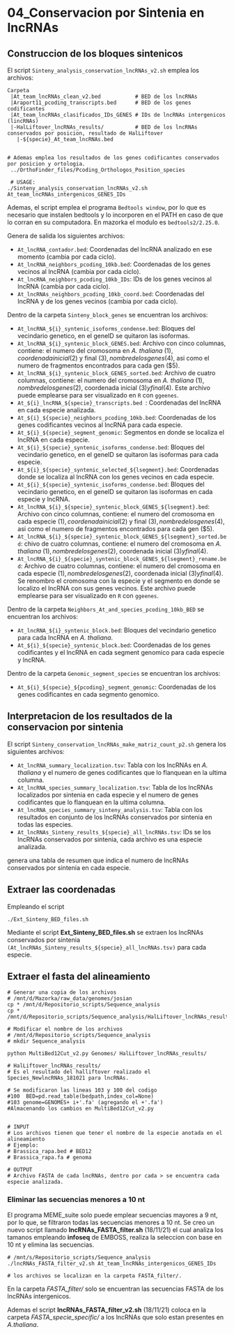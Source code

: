 # 04_Conservacion por Sintenia en lncRNAs

## Construccion de los bloques sintenicos

El script `Sinteny_analysis_conservation_lncRNAs_v2.sh` emplea los archivos:

```
Carpeta
 |At_team_lncRNAs_clean_v2.bed           # BED de los lncRNAs
 |Araport11_pcoding_transcripts.bed      # BED de los genes codificantes
 |At_team_lncRNAs_clasificados_IDs_GENES # IDs de lncRNAs intergenicos (lincRNAs)
 |-HalLiftover_lncRNAs_results/          # BED de los lncRNAs conservados por posicion, resultado de HalLiftover
   |-${specie}_At_team_lncRNAs.bed


# Ademas emplea los resultados de los genes codificantes conservados por posicion y ortologia.
 ../OrthoFinder_files/Pcoding_Orthologos_Position_species

 # USAGE:
./Sinteny_analysis_conservation_lncRNAs_v2.sh At_team_lncRNAs_intergenicos_GENES_IDs

```

Ademas, el script emplea el programa `Bedtools window`, por lo que es necesario que instalen bedtools y lo incorporen en el PATH en caso de que lo corran en su computadora. En mazorka el modulo es `bedtools2/2.25.0`.

Genera de salida los siguientes archivos:

* `At_lncRNA_contador.bed`: Coordenadas del lncRNA analizado en ese momento (cambia por cada ciclo).
* `At_lncRNA_neighbors_pcoding_10kb.bed`: Coordenadas de los genes vecinos al lncRNA (cambia por cada ciclo).
* `At_lncRNA_neighbors_pcoding_10kb_IDs`: IDs de los genes vecinos al lncRNA (cambia por cada ciclo).
* `At_lncRNAs_neighbors_pcoding_10kb_coord.bed`: Coordenadas del lncRNA y de los genes vecinos (cambia por cada ciclo).

Dentro de la carpeta `Sinteny_block_genes` se encuentran los archivos:

* `At_lncRNA_${i}_syntenic_isoforms_condense.bed`: Bloques del vecindario genetico, en el geneID se quitaron las isoformas.
* `At_lncRNA_${i}_syntenic_block_GENES.bed`: Archivo con cinco columnas, contiene: el numero del cromosoma en *A. thaliana* ($1), coordenada inicial ($2) y final ($3), nombre de los genes ($4), asi como el numero de fragmentos encontrados para cada gen ($5).
* `At_lncRNA_${i}_syntenic_block_GENES_sorted.bed`: Archivo de cuatro columnas, contiene: el numero del cromosoma en *A. thaliana* ($1), nombre de los genes ($2), coordenada inicial ($3) y final ($4). Este archivo puede emplearse para ser visualizado en `R` con `ggeenes`.
* `At_${i}_lncRNA_${specie}_transcripts.bed `: Coordenadas del lncRNA en cada especie analizada.
* `At_${i}_${specie}_neighbors_pcoding_10kb.bed`: Coordenadas de los genes codificantes vecinos al lncRNA para cada especie.
* `At_${i}_${specie}_segment_genomic`: Segmentos en donde se localiza el lncRNA en cada especie.
* `At_${i}_${specie}_syntenic_isoforms_condense.bed`: Bloques del vecindario genetico, en el geneID se quitaron las isoformas para cada especie.
* `At_${i}_${specie}_syntenic_selected_${lsegment}.bed`: Coordenadas donde se localiza al lncRNA con los genes vecinos en cada especie.
* `At_${i}_${specie}_syntenic_isoforms_condense.bed`: Bloques del vecindario genetico, en el geneID se quitaron las isoformas en cada especie y lncRNA.
* `At_lncRNA_${i}_${specie}_syntenic_block_GENES_${lsegment}.bed`: Archivo con cinco columnas, contiene: el numero del cromosoma en cada especie ($1), coordenada inicial ($2) y final ($3), nombre de los genes ($4), asi como el numero de fragmentos encontrados para cada gen ($5).
* `At_lncRNA_${i}_${specie}_syntenic_block_GENES_${lsegment}_sorted.bed`: chivo de cuatro columnas, contiene: el numero del cromosoma en *A. thaliana* ($1), nombre de los genes ($2), coordenada inicial ($3) y final ($4).
* `At_lncRNA_${i}_${specie}_syntenic_block_GENES_${lsegment}_rename.bed`: Archivo de cuatro columnas, contiene: el numero del cromosoma en cada especie ($1), nombre de los genes ($2), coordenada inicial ($3) y final ($4). Se renombro el cromosoma con la especie y el segmento en donde se localizo el lncRNA con sus genes vecinos. Este archivo puede emplearse para ser visualizado en `R` con `ggeenes`.

Dentro de la carpeta `Neighbors_At_and_species_pcoding_10kb_BED` se encuentran los archivos:

* `At_lncRNA_${i}_syntenic_block.bed`: Bloques del vecindario genetico para cada lncRNA en *A. thaliana*.
* `At_${i}_${specie}_syntenic_block.bed`: Coordenadas de los genes codificantes y el lncRNA en cada segment genomico para cada especie y lncRNA.

Dentro de la carpeta `Genomic_segment_species` se encuentran los archivos:
* `At_${i}_${specie}_${pcoding}_segment_genomic`: Coordenadas de los genes codificantes en cada segmento genomico.


## Interpretacion de los resultados de la conservacion por sintenia

El script `Sinteny_conservation_lncRNAs_make_matriz_count_p2.sh` genera los siguientes archivos:

* `At_lncRNA_summary_localization.tsv`: Tabla con los lncRNAs en *A. thaliana* y el numero de genes codificantes que lo flanquean en la ultima columna.
*  `At_lncRNA_species_summary_localization.tsv`: Tabla de los lncRNAs localizados por sintenia en cada especie y el numero de genes codificantes que lo flanquean en la ultima columna.
* `At_lncRNA_species_summary_sinteny_analysis.tsv`: Tabla con los resultados en conjunto de los lncRNAs conservados por sintenia en todas las especies.
* `At_lncRNAs_Sinteny_results_${specie}_all_lncRNAs.tsv`: IDs se los lncRNAs conservados por sintenia, cada archivo es una especie analizada.

genera una tabla de resumen que indica el numero de lncRNAs conservados por sintenia en cada especie. 

## Extraer las coordenadas

Empleando el script

```
./Ext_Sinteny_BED_files.sh
```

Mediante el script **Ext_Sinteny_BED_files.sh** se extraen los lncRNAs conservados por sintenia `(At_lncRNAs_Sinteny_results_${specie}_all_lncRNAs.tsv)` para cada especie.

## Extraer el fasta del alineamiento

```
# Generar una copia de los archivos
# /mnt/d/Mazorka/raw_data/genomes/josian
cp * /mnt/d/Repositorio_scripts/Sequence_analysis
cp * /mnt/d/Repositorio_scripts/Sequence_analysis/HalLiftover_lncRNAs_results

# Modificar el nombre de los archivos
# /mnt/d/Repositorio_scripts/Sequence_analysis
# mkdir Sequence_analysis

python MultiBed12Cut_v2.py Genomes/ HalLiftover_lncRNAs_results/

# HalLiftover_lncRNAs_results/
# Es el resultado del halliftover realizado el Species_NewlncRNAs_181021 para lncRNAs.

# Se modificaron las lineas 103 y 100 del codigo 
#100  BED=pd.read_table(bedpath,index_col=None)
#103 genome=GENOMES+ i+'.fa' (agregando el +'.fa')
#Almacenando los cambios en MultiBed12Cut_v2.py


# INPUT
# Los archivos tienen que tener el nombre de la especie anotada en el alineamiento
# Ejemplo:
# Brassica_rapa.bed # BED12
# Brassica_rapa.fa # genoma

# OUTPUT
# Archivo FASTA de cada lncRNAs, dentro por cada > se encuentra cada especie analizada.
```

### Eliminar las secuencias menores a 10 nt

El programa MEME_suite solo puede emplear secuencias mayores a 9 nt, por lo que, se filtraron todas las secuencias menores a 10 nt. Se creo un nuevo script llamado **lncRNAs_FASTA_filter.sh** (18/11/21) el cual analiza los tamanos empleando **infoseq** de EMBOSS, realiza la seleccion con base en 10 nt y elimina las secuencias.

```
# /mnt/s/Repositorio_scripts/Sequence_analysis
./lncRNAs_FASTA_filter_v2.sh At_team_lncRNAs_intergenicos_GENES_IDs

# los archivos se localizan en la carpeta FASTA_filter/.
```

En la carpeta *FASTA_filter/* solo se encuentran las secuencias FASTA de los lncRNAs intergenicos.

Ademas el script **lncRNAs_FASTA_filter_v2.sh** (18/11/21) coloca en la carpeta *FASTA_specie_specific/* a los lncRNAs que solo estan presentes en *A.thaliana*.

